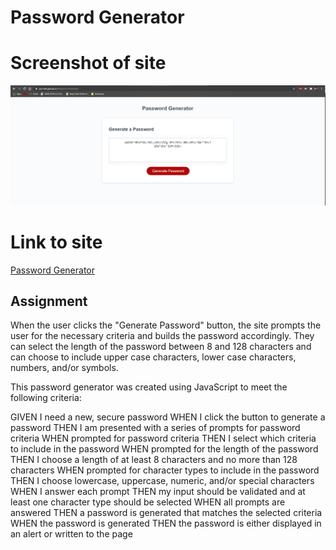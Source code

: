 # Password Generator

# Screenshot of site
![Password Generator Screenshot](Password_Generator_Screenshot.PNG)

# Link to site
[Password Generator](https://jaortisi6.github.io/Password-Generator/)

## Assignment
When the user clicks the "Generate Password" button, the site prompts the user for the necessary criteria and builds the password accordingly. They can select the length of the password between 8 and 128 characters and can choose to include upper case characters, lower case characters, numbers, and/or symbols.

This password generator was created using JavaScript to meet the following criteria:

GIVEN I need a new, secure password
WHEN I click the button to generate a password
THEN I am presented with a series of prompts for password criteria
WHEN prompted for password criteria
THEN I select which criteria to include in the password
WHEN prompted for the length of the password
THEN I choose a length of at least 8 characters and no more than 128 characters
WHEN prompted for character types to include in the password
THEN I choose lowercase, uppercase, numeric, and/or special characters
WHEN I answer each prompt
THEN my input should be validated and at least one character type should be selected
WHEN all prompts are answered
THEN a password is generated that matches the selected criteria
WHEN the password is generated
THEN the password is either displayed in an alert or written to the page